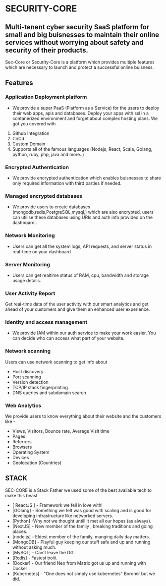 # SECURITY-CORE
## Multi-tenent cyber security SaaS platform for small and big buisnesses to maintain their online services without worrying about safety and security of their products. 


Sec-Core or Security-Core is a platform which provides multiple features which are necessary to launch and protect a successful online buisness.


## Features
### Application Deployment platform
- We provide a super PaaS (Platform as a Service) for the users to deploy their web apps, apis and databases. Deploy your apps with ssl in a contanerized environment and forget about complex hosting plans. We got you covered with
1. Github Integration
2. Ci/Cd
 3. Custom Domain
 4.  Supports all of the famous languages (Nodejs, React, Scala, Golang, python, ruby, php, java and more..)

### Encrypted Authentication
- We provide encrypted authentication which enables buisnesses to share only required information with third parties if needed.
### Managed encrypted databases
- We provide users to create databases (mongodb,redis,PostgreSQL,mysql,) which are also encrypted, users can utilise these databases using URIs and auth info provided on the dashboard .
### Network Monitoring 
- Users can get all the system logs, API requests, and server status in real-time on your dashboard
### Server Monitoring
- Users can get realtime status of RAM, cpu, bandwidth and storage usage details.
### User Activity Report 
Get real-time data of the user activity with our smart analytics and get ahead of your customers and give them an enhanced user experience.
### Identity and access management 
- We provide IAM within our auth service to make your work easier. You can decide who can access what part of your website.
### Network scanning
Users can use network scanning to get info about
- Host discovery
- Port scanning
- Version detection
- TCP/IP stack fingerprinting 
- DNS queries and subdomain search
### Web Analytics
We provide users to know everything about their website and the customers like - 
- Views, Visitors, Bounce rate, Average Visit time
- Pages
- Referrers
- Browsers
- Operating System
- Devices
- Geolocation (Countries)







## STACK

SEC-CORE is a Stack Father we used some of the best available tech to make this beast

- [ ReactJS ]  - Framework we fell in love with!
- [GOlang] - Something we felt was good with scaling and is good for developing infrastructure like networked servers.
- [Python] -Why not we thought untill it met all our hopes (as always).
- [NextJS] - New member of the family , breaking traditions and going places.
- [node.js] - Eldest member of the family, manging daily day matters. 
- [MongoDB] - Playful guy keeping our stuff safe and up and running without asking much. 
- [MySQL] - Can't leave the OG.
- [Redis] - Fastest boiii.
- [Docker] - Our friend Neo from Matrix got us up and running with Docker .
- [Kubernetes] - "One does not simply use kubernetes" Boromir
but we did.



